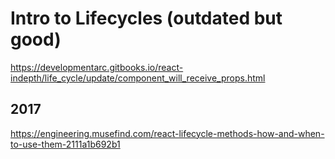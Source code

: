 # Intro to Lifecycles (outdated but good)
https://developmentarc.gitbooks.io/react-indepth/life_cycle/update/component_will_receive_props.html

## 2017
https://engineering.musefind.com/react-lifecycle-methods-how-and-when-to-use-them-2111a1b692b1
